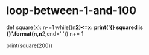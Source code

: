 # loop-between-1-and-100

def square(x):
n-=1
while((n**2)<=x:
print('{} squared is {}'.format(n,n**2,end=' '))
n+= 1

print(square(200))

